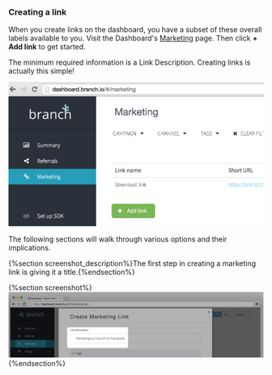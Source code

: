
### Creating a link

When you create links on the dashboard, you have a subset of these overall labels available to you. Visit the Dashboard's [Marketing](https://dashboard.branch.io/#/marketing) page. Then click **+ Add link** to get started.

The minimum required information is a Link Description. Creating links is actually this simple!

![Marketing Screen](/img/ingredients/dashboard_links/add.png)

The following sections will walk through various options and their implications.

{%section screenshot_description%}The first step in creating a marketing link is giving it a title.{%endsection%}

{%section screenshot%}![Description](/img/ingredients/dashboard_links/add_2.png){%endsection%}

